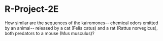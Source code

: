 # R-Project-2E
How similar are the sequences of the kairomones-- chemical odors emitted by an animal-- released by a cat (Felis catus) and a rat (Rattus norvegicus), both predators to a mouse (Mus musculus)?
